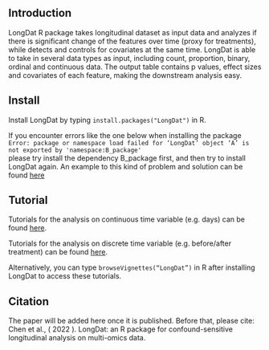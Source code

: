 ## Introduction
LongDat R package takes longitudinal dataset as input data and analyzes if there is significant change of the features over time (proxy for treatments), while detects and controls for covariates at the same time. LongDat is able to take in several data types as input, including count, proportion, binary, ordinal and continuous data. The output table contains p values, effect sizes and covariates of each feature, making the downstream analysis easy. 


## Install
Install LongDat by typing ```install.packages("LongDat")``` in R. 

If you encounter errors like the one below when installing the package \
```Error: package or namespace load failed for ‘LongDat’ object ‘A’ is not exported by 'namespace:B_package'``` \
please try install the dependency B_package first, and then try to install LongDat again. An example to this kind of problem and solution can be found [here](https://stackoverflow.com/questions/48962946/error-package-or-namespace-load-failed-for-arulesviz-object-cividis-is-not)

## Tutorial
Tutorials for the analysis on continuous time variable (e.g. days) can be found [here](https://CRAN.R-project.org/package=LongDat/vignettes/LongDat_cont_tutorial.html). 

Tutorials for the analysis on discrete time variable (e.g. before/after treatment) can be found [here](https://CRAN.R-project.org/package=LongDat/vignettes/LongDat_disc_tutorial.html). 

Alternatively, you can type ```browseVignettes(“LongDat”)``` in R after installing LongDat to access these tutorials.

## Citation
The paper will be added here once it is published. Before that, please cite:  \
Chen et al., ( 2022 ). LongDat: an R package for confound-sensitive longitudinal analysis on multi-omics data.
